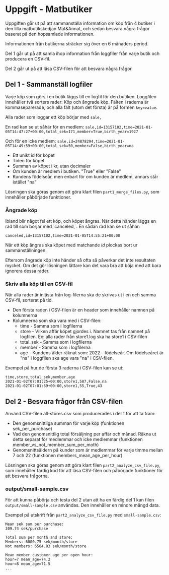 # Uppgift - Matbutiker

Uppgiften går ut på att sammanställa information om köp från 4 butiker i den lilla matbutikskedjan Mat&Annat, och sedan besvara några frågor baserat på den hopsamlade informationen.

Informationen från butikerna sträcker sig över en 6 månaders period.

Del 1 går ut på att samla ihop information från loggfiler från varje butik och producera en CSV-fil.

Del 2 går ut på att läsa CSV-filen för att besvara några frågor.


## Del 1 - Sammanställ logfiler

Varje köp som görs i en butik läggs till en logfil för den butiken. Loggfilen innehåller två sorters rader: Köp och ångrade köp.
Fälten i raderna är kommaseparerade, och alla fält (utom det första) är på formen `key=value`.

Alla rader som loggar ett köp börjar med `sale,`

En rad kan se ut såhär för en medlem:
`sale,id=13157102,time=2021-01-05T14:47:27+00:00,total_sek=171,member=True,birth_year=1927`

Och för en icke medlem:
`sale,id=24878294,time=2021-01-05T14:49:59+00:00,total_sek=50,member=False,birth_year=na`

* Ett unikt id för köpet
* Tiden för köpet
* Summan av köpet i kr, utan decimaler
* Om kunden är medlem i butiken. "True" eller "False"
* Kundens födelseår, men enbart för om kunden är medlem, annars står istället "na"

Lösningen ska göras genom att göra klart filen `part1_merge_files.py`, som innehåller påbörjade funktioner.


### Ångrade köp

Ibland blir något fel ett köp, och köpet ångras. När detta händer läggs en rad till som börjar med ´canceled,´. En sådan rad kan se ut såhär:

`canceled,id=13157102,time=2021-01-05T14:55:21+00:00`

När ett köp ångras ska köpet med matchande _id_ plockas bort ur sammanställningen.

Eftersom ångrade köp inte händer så ofta så påverkar det inte resultaten mycket. Om det gör lösningen lättare kan det vara bra att böja med att bara ignorera  dessa rader.


### Skriv alla köp till en CSV-fil

När alla rader är inlästa från log-filerna ska de skrivas ut i en och samma CSV-fil, sorterat på tid.

* Den första raden i CSV-filen är en header som innehåller namnen på kolumnerna
* Kolumnerna som ska vara med i CSV-filen:
    * time - Samma som i logfilerna
    * store - Vilken affär köpet gjordes i. Namnet tas från namnet på logfilen. Ex: alla rader från store1.log ska ha store1 i CSV-filen
    * total_sek - Samma som i logfilerna
    * member - Samma som i logfilerna
    * age - Kundens ålder räknat som: 2022 - födelseår. Om födelseåret är "na" i loggfilen ska age vara "na" i CSV-filen.

Exempel på hur de första 3 raderna i CSV-filen kan se ut:
```
time,store,total_sek,member,age
2021-01-02T07:01:25+00:00,store1,587,False,na
2021-01-02T07:01:59+00:00,store1,55,True,43
```

## Del 2 - Besvara frågor från CSV-filen

Använd CSV-filen all-stores.csv som producerades i del 1 för att ta fram:
 * Den genomsnittliga summan för varje köp (funktionen sek_per_purchase)
 * Vad den genomsnittlig total försäljning per affär och månad. Räkna ut detta separat för medlemmar och icke medlemmar (funktionen member_vs_not_member_sum_per_moth)
 * Genomsnittsåldern på kunder som är medlemmar för varje timme mellan 7 och 22 (funktionen members_mean_age_per_hour)

Lösningen ska göras genom att göra klart filen `part2_analyze_csv_file.py`, som innehåller färdig kod för att läsa CSV-filen och påbörjade funktioner för att besvara frågorna.

### output/small-sample.csv

För att kunna påbörja och testa del 2 utan att ha en färdig del 1 kan filen `output/small-sample.csv` användas. Den innehåller en mindre mängd data.

Exempel på utskrift från `part2_analyze_csv_file.py` med `small-sample.csv`:
```
Mean sek sum per purchase:
309.74 sek/purchase

Total sum per month and store:
Members: 6000.75 sek/month/store
Not members: 6504.83 sek/month/store

Mean member customer age per open hour:
hour=7 mean_age=74.2
hour=8 mean_age=71.5
...
```